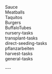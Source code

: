 Sauce \
Meatballs \
Taquitos \
Burgers \
BuffaloTubes \
nursery-tasks \
transplant-tasks \
direct-seeding-tasks \
pflanzarbeiten \
harvest-tasks \
general-tasks
<div style='page-break-after: always;'></div>
---
<div style='page-break-after: always;'></div>

